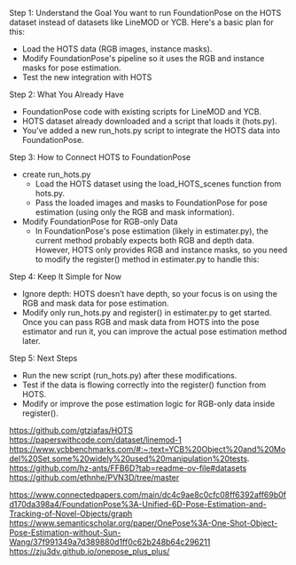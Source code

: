 Step 1: Understand the Goal
You want to run FoundationPose on the HOTS dataset instead of datasets like LineMOD or YCB. Here's a basic plan for this:

- Load the HOTS data (RGB images, instance masks).
- Modify FoundationPose's pipeline so it uses the RGB and instance masks for pose estimation.
- Test the new integration with HOTS

Step 2: What You Already Have

- FoundationPose code with existing scripts for LineMOD and YCB.
- HOTS dataset already downloaded and a script that loads it (hots.py).
- You’ve added a new run_hots.py script to integrate the HOTS data into FoundationPose.

Step 3: How to Connect HOTS to FoundationPose

- create run_hots.py
    - Load the HOTS dataset using the load_HOTS_scenes function from hots.py.
    - Pass the loaded images and masks to FoundationPose for pose estimation (using only the RGB and mask information).
- Modify FoundationPose for RGB-only Data
    - In FoundationPose's pose estimation (likely in estimater.py), the current method probably expects both RGB and depth data. However, HOTS only provides RGB and instance masks, so you need to modify the register() method in estimater.py to handle this:


Step 4: Keep It Simple for Now
- Ignore depth: HOTS doesn’t have depth, so your focus is on using the RGB and mask data for pose estimation.
- Modify only run_hots.py and register() in estimater.py to get started.
Once you can pass RGB and mask data from HOTS into the pose estimator and run it, you can improve the actual pose estimation method later.

Step 5: Next Steps
- Run the new script (run_hots.py) after these modifications.
- Test if the data is flowing correctly into the register() function from HOTS.
- Modify or improve the pose estimation logic for RGB-only data inside register().


https://github.com/gtziafas/HOTS
https://paperswithcode.com/dataset/linemod-1
https://www.ycbbenchmarks.com/#:~:text=YCB%20Object%20and%20Model%20Set,some%20widely%20used%20manipulation%20tests.
https://github.com/hz-ants/FFB6D?tab=readme-ov-file#datasets
https://github.com/ethnhe/PVN3D/tree/master





https://www.connectedpapers.com/main/dc4c9ae8c0cfc08ff6392aff69b0fd170da398a4/FoundationPose%3A-Unified-6D-Pose-Estimation-and-Tracking-of-Novel-Objects/graph
https://www.semanticscholar.org/paper/OnePose%3A-One-Shot-Object-Pose-Estimation-without-Sun-Wang/37f991349a7d389880d1ff0c62b248b64c296211
https://zju3dv.github.io/onepose_plus_plus/
